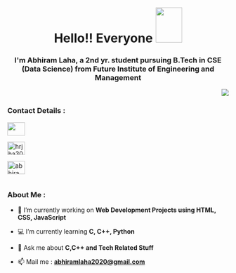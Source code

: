 <h1 align="center">Hello!! Everyone <img src="https://c.tenor.com/1VWSyLiSt8EAAAAM/freddy-krueger.gif" height="80" width="60"></h1>

<h3 align="center"> I'm Abhiram Laha, a 2nd yr. student pursuing B.Tech in CSE (Data Science) from Future Institute of Engineering and Management</h3>
<p align="right"> <img src="https://wallpapercave.com/wp/ESU5Vd5.jpg" height="auto" width="auto" /> </p>
<p></p>



<h3 align="left"><b>Contact Details : </b></h3> 
  
<a href="https://www.linkedin.com/in/abhiramlaha/" target="blank"><img align="center" src="https://raw.githubusercontent.com/rahuldkjain/github-profile-readme-generator/master/src/images/icons/Social/linked-in-alt.svg" height="30" width="40" /></a>
  
<a href="https://www.codechef.com/users/abhiram_laha20" target="blank"><img align="center" src="https://icons-for-free.com/download-icon-codechef-1324440139527402917_512.icns" alt="hrjha30" height="30" width="40" /></a>
  
<a href="https://www.facebook.com/abhiramlaha2020/" target="blank"><img align="center" src="https://raw.githubusercontent.com/rahuldkjain/github-profile-readme-generator/master/src/images/icons/Social/facebook.svg" alt="abhiramlaha2020" height="30" width="40" /></a>


<p align="left"> <a href="https://twitter.com/" target="blank"><img src="https://img.shields.io/twitter/follow/?logo=twitter&style=for-the-badge" alt="" /></a> </p>
<h3 align="left"> About Me : </h3> 

- 🔭 I’m currently working on **Web Development Projects using HTML, CSS, JavaScript**

- 💻 I’m currently learning **C, C++, Python**

- 💬 Ask me about **C,C++ and Tech Related Stuff**

- 📫 Mail me : **abhiramlaha2020@gmail.com**




